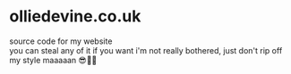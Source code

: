 # olliedevine.co.uk
source code for my website  
you can steal any of it if you want i'm not really bothered, just don't rip off my style maaaaan 😎🏄‍♂️
